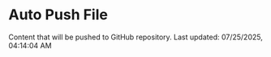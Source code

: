 # Auto Push File

Content that will be pushed to GitHub repository.
Last updated: 07/25/2025, 04:14:04 AM